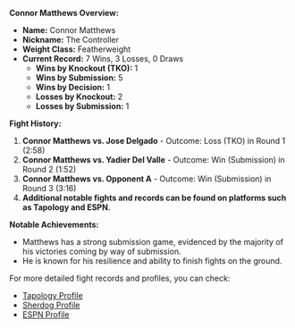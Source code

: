 **Connor Matthews Overview:**
- **Name:** Connor Matthews
- **Nickname:** The Controller
- **Weight Class:** Featherweight
- **Current Record:** 7 Wins, 3 Losses, 0 Draws
  - **Wins by Knockout (TKO):** 1
  - **Wins by Submission:** 5
  - **Wins by Decision:** 1
  - **Losses by Knockout:** 2
  - **Losses by Submission:** 1 

**Fight History:**
1. **Connor Matthews vs. Jose Delgado** - Outcome: Loss (TKO) in Round 1 (2:58)
2. **Connor Matthews vs. Yadier Del Valle** - Outcome: Win (Submission) in Round 2 (1:52)
3. **Connor Matthews vs. Opponent A** - Outcome: Win (Submission) in Round 3 (3:16)
4. **Additional notable fights and records can be found on platforms such as Tapology and ESPN.**

**Notable Achievements:**
- Matthews has a strong submission game, evidenced by the majority of his victories coming by way of submission.
- He is known for his resilience and ability to finish fights on the ground.

For more detailed fight records and profiles, you can check: 
- [Tapology Profile](https://www.tapology.com/fightcenter/fighters/14969-connor-matthews)
- [Sherdog Profile](https://www.sherdog.com/fighter/Connor-Matthews-84660)
- [ESPN Profile](https://www.espn.com/mma/fighter/_/id/5044438/connor-matthews)